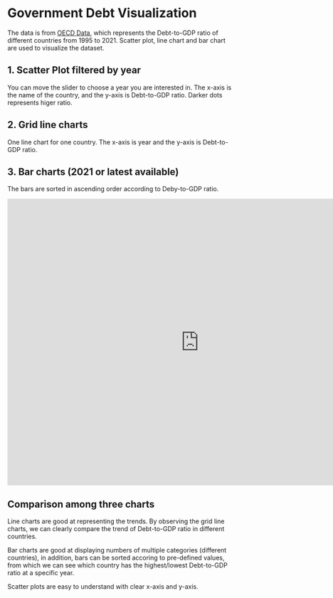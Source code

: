 # Government Debt Visualization

The data is from [OECD Data](https://data.oecd.org/gga/general-government-debt.htm), which represents the Debt-to-GDP ratio of different countries from 1995 to 2021. Scatter plot, line chart and bar chart are used to visualize the dataset. 

## 1. Scatter Plot filtered by year
  You can move the slider to choose a year you are interested in. The x-axis is the name of the country, and the y-axis is Debt-to-GDP ratio. Darker dots represents higer ratio. 

<div class="flourish-embed flourish-scatter" data-src="visualisation/11147981"><script src="https://public.flourish.studio/resources/embed.js"></script></div>

## 2. Grid line charts 
  One line chart for one country. The x-axis is year and the y-axis is Debt-to-GDP ratio. 

<div class="flourish-embed flourish-chart" data-src="visualisation/11147761"><script src="https://public.flourish.studio/resources/embed.js"></script></div>

## 3. Bar charts (2021 or latest available)
  The bars are sorted in ascending order according to Deby-to-GDP ratio. 

<iframe src="https://data.oecd.org/chart/6Odj" width="860" height="645" style="border: 0" mozallowfullscreen="true" webkitallowfullscreen="true" allowfullscreen="true"><a href="https://data.oecd.org/chart/6Odj" target="_blank">OECD Chart: General government debt, Total, % of GDP, Annual, 2021</a></iframe>


## Comparison among three charts
Line charts are good at representing the trends. By observing the grid line charts, we can clearly compare the trend of Debt-to-GDP ratio in different countries.

Bar charts are good at displaying numbers of multiple categories (different countries), in addition, bars can be sorted accoring to pre-defined values, from which we can see which country has the highest/lowest Debt-to-GDP ratio at a specific year. 

Scatter plots are easy to understand with clear x-axis and y-axis. 

